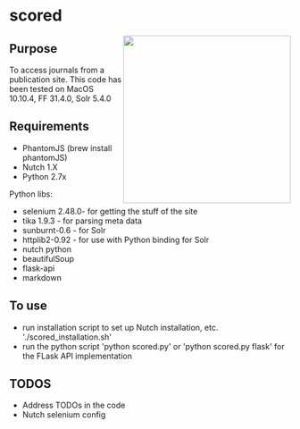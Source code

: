 # scored

<img src="./docs/img/scored_logo.png" align="right" width="300" />

## Purpose
To access journals from a publication site.
This code has been tested on MacOS 10.10.4, FF 31.4.0, Solr 5.4.0

## Requirements
* PhantomJS (brew install phantomJS)
* Nutch 1.X
* Python 2.7x

Python libs:
* selenium 2.48.0- for getting the stuff of the site
* tika 1.9.3 - for parsing meta data
* sunburnt-0.6 - for Solr 
* httplib2-0.92 - for use with Python binding for Solr
* nutch python
* beautifulSoup
* flask-api
* markdown

## To use
* run installation script to set up Nutch installation, etc. './scored_installation.sh'
* run the python script 'python scored.py' or 'python scored.py flask' for the FLask API implementation

## TODOS
* Address TODOs in the code
* Nutch selenium config
